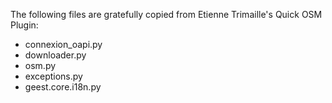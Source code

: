 The following files are gratefully copied from Etienne Trimaille's 
Quick OSM Plugin:

* connexion_oapi.py
* downloader.py
* osm.py
* exceptions.py
* geest.core.i18n.py